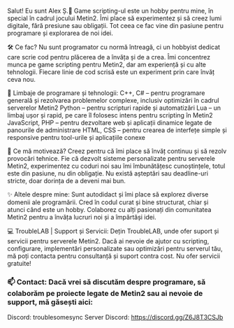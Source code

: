   Salut! Eu sunt Alex Ș.👋
Game scripting-ul este un hobby pentru mine, în special în cadrul jocului Metin2. 
Îmi place să experimentez și să creez lumi digitale, fără presiune sau obligații. 
Tot ceea ce fac vine din pasiune pentru programare și explorarea de noi idei.

  🛠️ Ce fac?
Nu sunt programator cu normă întreagă, ci un hobbyist dedicat care scrie cod pentru plăcerea de a învăța și de a crea. 
Îmi concentrez munca pe game scripting pentru Metin2, dar am experiență și cu alte tehnologii. 
Fiecare linie de cod scrisă este un experiment prin care învăț ceva nou.

  🔧 Limbaje de programare și tehnologii:
C++, C# – pentru programare generală și rezolvarea problemelor complexe, inclusiv optimizări în cadrul serverelor Metin2
Python – pentru scripturi rapide și automatizări
Lua – un limbaj ușor și rapid, pe care îl folosesc intens pentru scripting în Metin2
JavaScript, PHP – pentru dezvoltare web și aplicații dinamice legate de panourile de administrare
HTML, CSS – pentru crearea de interfețe simple și responsive pentru tool-urile și aplicațiile conexe

  🌱 Ce mă motivează?
Creez pentru că îmi place să învăț continuu și să rezolv provocări tehnice. 
Fie că dezvolt sisteme personalizate pentru serverele Metin2, experimentez cu coduri noi sau îmi îmbunătățesc cunoștințele, totul este din pasiune, nu din obligație. 
Nu există așteptări sau deadline-uri stricte, doar dorința de a deveni mai bun.

  ✨ Altele despre mine:
Sunt autodidact și îmi place să explorez diverse domenii ale programării.
Cred în codul curat și bine structurat, chiar și atunci când este un hobby.
Colaborez cu alți pasionați din comunitatea Metin2 pentru a învăța lucruri noi și a împărtăși idei.

  💻 TroubleLAB | Support și Servicii:
Dețin TroubleLAB, unde ofer suport și servicii pentru serverele Metin2. 
Dacă ai nevoie de ajutor cu scripting, configurare, implementări personalizate sau optimizări pentru serverul tău, mă poți contacta pentru consultanță și suport contra cost.
Nu ofer servicii gratuite!

### 📫 Contact: Dacă vrei să discutăm despre programare, să colaborăm pe proiecte legate de Metin2 sau ai nevoie de support, mă găsești aici:
Discord: troublesomesync
Server Discord: https://discord.gg/Z6J8T3CSJb
